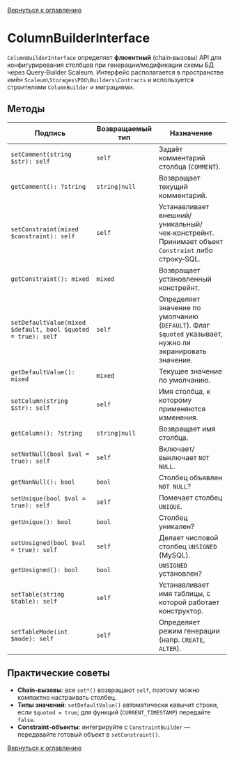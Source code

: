 [Вернуться к оглавлению](../../../../../index.md)

# ColumnBuilderInterface

`ColumnBuilderInterface` определяет **флюентный** (chain‑вызовы) API для конфигурирования столбцов при генерации/модификации схемы БД через Query‑Builder Scaleum.  Интерфейс располагается в пространстве имён `Scaleum\Storages\PDO\Builders\Contracts` и используется строителями `ColumnBuilder` и миграциями.

## Методы

| Подпись                                                      | Возвращаемый тип | Назначение |
| ------------------------------------------------------------ | ---------------- | ---------- |
| `setComment(string $str): self`                              | `self`           | Задаёт комментарий столбца (`COMMENT`).                                                                 |
| `getComment(): ?string`                                      | `string\|null`   | Возвращает текущий комментарий.                                                                         |
| `setConstraint(mixed $constraint): self`                     | `self`           | Устанавливает внешний/уникальный/чек‑констрейнт. Принимает объект `Constraint` либо строку‑SQL.         |
| `getConstraint(): mixed`                                     | `mixed`          | Возвращает установленный констрейнт.                                                                    |
| `setDefaultValue(mixed $default, bool $quoted = true): self` | `self`           | Определяет значение по умолчанию (`DEFAULT`). Флаг `$quoted` указывает, нужно ли экранировать значение. |
| `getDefaultValue(): mixed`                                   | `mixed`          | Текущее значение по умолчанию.                                                                          |
| `setColumn(string $str): self`                               | `self`           | Имя столбца, к которому применяются изменения.                                                          |
| `getColumn(): ?string`                                       | `string\|null`   | Возвращает имя столбца.                                                                                 |
| `setNotNull(bool $val = true): self`                         | `self`           | Включает/выключает `NOT NULL`.                                                                          |
| `getNonNull(): bool`                                         | `bool`           | Столбец объявлен `NOT NULL`?                                                                            |
| `setUnique(bool $val = true): self`                          | `self`           | Помечает столбец `UNIQUE`.                                                                              |
| `getUnique(): bool`                                          | `bool`           | Столбец уникален?                                                                                       |
| `setUnsigned(bool $val = true): self`                        | `self`           | Делает числовой столбец `UNSIGNED` (MySQL).                                                             |
| `getUnsigned(): bool`                                        | `bool`           | `UNSIGNED` установлен?                                                                                  |
| `setTable(string $table): self`                              | `self`           | Устанавливает имя таблицы, с которой работает конструктор.                                              |
| `setTableMode(int $mode): self`                              | `self`           | Определяет режим генерации (напр. `CREATE`, `ALTER`).                                                   |

## Практические советы

* **Chain‑вызовы**: все `set*()` возвращают `self`, поэтому можно компактно настраивать столбец.
* **Типы значений**: `setDefaultValue()` автоматически кавычит строки, если `$quoted = true`; для функций (`CURRENT_TIMESTAMP`) передайте `false`.
* **Constraint‑объекты**: интегрируйте с `ConstraintBuilder` — передавайте готовый объект в `setConstraint()`.

[Вернуться к оглавлению](../../../../../index.md)
